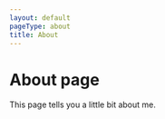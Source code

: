 ```yaml
---
layout: default
pageType: about
title: About
---
```

# About page

This page tells you a little bit about me.